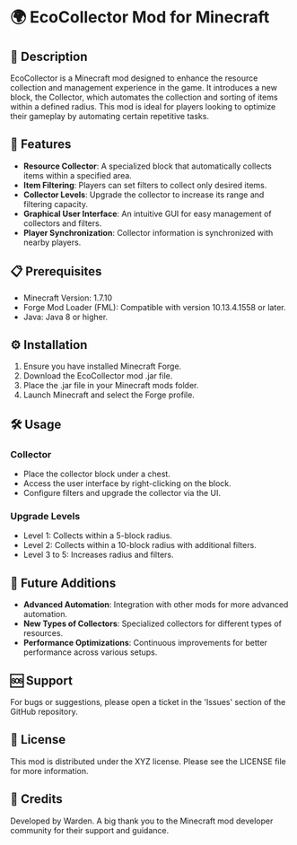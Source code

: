# 🌍 EcoCollector Mod for Minecraft

## 📖 Description
EcoCollector is a Minecraft mod designed to enhance the resource collection and management experience in the game. It introduces a new block, the Collector, which automates the collection and sorting of items within a defined radius. This mod is ideal for players looking to optimize their gameplay by automating certain repetitive tasks.

## 🌟 Features
* **Resource Collector**: A specialized block that automatically collects items within a specified area.
* **Item Filtering**: Players can set filters to collect only desired items.
* **Collector Levels**: Upgrade the collector to increase its range and filtering capacity.
* **Graphical User Interface**: An intuitive GUI for easy management of collectors and filters.
* **Player Synchronization**: Collector information is synchronized with nearby players.

## 📋 Prerequisites

* Minecraft Version: 1.7.10
* Forge Mod Loader (FML): Compatible with version 10.13.4.1558 or later.
* Java: Java 8 or higher.

## ⚙️ Installation
1. Ensure you have installed Minecraft Forge.
2. Download the EcoCollector mod .jar file.
3. Place the .jar file in your Minecraft mods folder.
4. Launch Minecraft and select the Forge profile.

## 🛠 Usage

### Collector

* Place the collector block under a chest.
* Access the user interface by right-clicking on the block.
* Configure filters and upgrade the collector via the UI.

### Upgrade Levels

* Level 1: Collects within a 5-block radius.
* Level 2: Collects within a 10-block radius with additional filters.
* Level 3 to 5: Increases radius and filters.

## 🚀 Future Additions

* **Advanced Automation**: Integration with other mods for more advanced automation.
* **New Types of Collectors**: Specialized collectors for different types of resources.
* **Performance Optimizations**: Continuous improvements for better performance across various setups.

## 🆘 Support

For bugs or suggestions, please open a ticket in the 'Issues' section of the GitHub repository.

## 📄 License

This mod is distributed under the XYZ license. Please see the LICENSE file for more information.

## 🙏 Credits

Developed by Warden. A big thank you to the Minecraft mod developer community for their support and guidance.